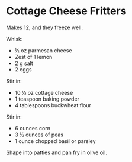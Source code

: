 # Cottage Cheese Fritters

Makes 12, and they freeze well.

Whisk:
- ½ oz parmesan cheese
- Zest of 1 lemon
- 2 g salt
- 2 eggs

Stir in:
- 10 ½ oz cottage cheese
- 1 teaspoon baking powder
- 4 tablespoons buckwheat flour

Stir in:
- 6 ounces corn
- 3 ½ ounces of peas
- 1 ounce chopped basil or parsley

Shape into patties and pan fry in olive oil.
